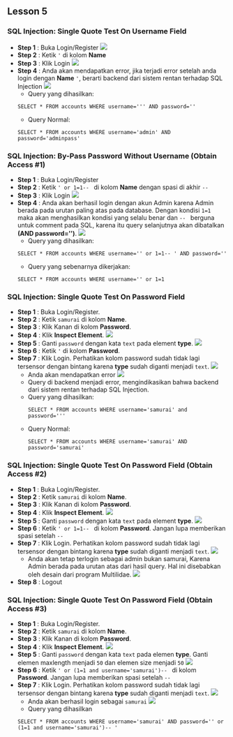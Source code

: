 Lesson 5
--------
### SQL Injection: Single Quote Test On Username Field
- **Step 1**    : Buka Login/Register
    ![](/assets/lesson-5/login-register.png)
- **Step 2**    : Ketik `'` di kolom **Name**    
- **Step 3**    : Klik Login
    ![](/assets/lesson-5/quote_test.png)
- **Step 4**    : Anda akan mendapatkan error, jika terjadi error setelah anda login dengan **Name** `'`, berarti backend dari sistem rentan terhadap SQL Injection
    ![](/assets/lesson-5/quote_test_error.png)
    - Query yang dihasilkan:
    ```
    SELECT * FROM accounts WHERE username=''' AND password=''
    ```
    - Query Normal:
    ```
    SELECT * FROM accounts WHERE username='admin' AND password='adminpass'
    ```
    
### SQL Injection: By-Pass Password Without Username (Obtain Access #1)
- **Step 1**    : Buka Login/Register
- **Step 2**    : Ketik `' or 1=1-- ` di kolom **Name** dengan spasi di akhir `-- `
- **Step 3**    : Klik Login
    ![](/laporan-1/assets/lesson-5/login2.png)
- **Step 4**    : Anda akan berhasil login dengan akun Admin karena Admin berada pada urutan paling atas pada database. Dengan kondisi `1=1` maka akan menghasilkan kondisi yang selalu benar dan `-- ` berguna untuk comment pada SQL, karena itu query selanjutnya akan dibatalkan **(AND password='')**.
    ![](/laporan-1/assets/lesson-5/login2_berhasil.png)
    - Query yang dihasilkan:
    ```
    SELECT * FROM accounts WHERE username='' or 1=1-- ' AND password=''
    ```
    - Query yang sebenarnya dikerjakan:
    ```
    SELECT * FROM accounts WHERE username='' or 1=1
    ```
    
### SQL Injection: Single Quote Test On Password Field
- **Step 1**    : Buka Login/Register.
- **Step 2**    : Ketik `samurai` di kolom **Name**.
- **Step 3**    : Klik Kanan di kolom **Password**.
- **Step 4**    : Klik **Inspect Element**.
    ![](/laporan-1/assets/lesson-5/inspect-element-password.png)
- **Step 5**    : Ganti `password` dengan kata `text` pada element **type**.
    ![](/laporan-1/assets/lesson-5/inspect-password-to-text.png)
- **Step 6**    : Ketik `'` di kolom **Password**.
- **Step 7**    : Klik Login. Perhatikan kolom password sudah tidak lagi tersensor dengan bintang karena **type** sudah diganti menjadi `text`.
    ![](/laporan-1/assets/lesson-5/inspect-password-not-obfuscated.png)
    - Anda akan mendapatkan error
        ![](/laporan-1/assets/lesson-5/password-login-error.png)
    - Query di backend menjadi error, mengindikasikan bahwa backend dari sistem rentan terhadap SQL Injection.
    - Query yang dihasilkan:
        ```
        SELECT * FROM accounts WHERE username='samurai' and password='''
        ```
    - Query Normal:
        ```
        SELECT * FROM accounts WHERE username='samurai' AND password='samurai'
        ```
        
### SQL Injection: Single Quote Test On Password Field (Obtain Access #2)
- **Step 1**    : Buka Login/Register.
- **Step 2**    : Ketik `samurai` di kolom **Name**.
- **Step 3**    : Klik Kanan di kolom **Password**.
- **Step 4**    : Klik **Inspect Element**.
    ![](/laporan-1/assets/lesson-5/inspect-element-password.png)
- **Step 5**    : Ganti `password` dengan kata `text` pada element **type**.
    ![](/laporan-1/assets/lesson-5/inspect-password-to-text.png)
- **Step 6**    : Ketik `' or 1=1-- ` di kolom **Password**. Jangan lupa memberikan spasi setelah `-- `
- **Step 7**    : Klik Login. Perhatikan kolom password sudah tidak lagi tersensor dengan bintang karena **type** sudah diganti menjadi `text`.
    ![](/laporan-1/assets/lesson-5/non-obfused-pass-1.png)
    - Anda akan tetap terlogin sebagai admin bukan samurai, Karena Admin berada pada urutan atas dari hasil query. Hal ini disebabkan oleh desain dari program Multilidae.
    ![](/laporan-1/assets/lesson-5/password-login-admin.png)
- **Step 8**    : Logout

### SQL Injection: Single Quote Test On Password Field (Obtain Access #3)
- **Step 1**    : Buka Login/Register.
- **Step 2**    : Ketik `samurai` di kolom **Name**.
- **Step 3**    : Klik Kanan di kolom **Password**.
- **Step 4**    : Klik **Inspect Element**.
    ![](/laporan-1/assets/lesson-5/inspect-element-password.png)
- **Step 5**    : Ganti `password` dengan kata `text` pada elemen **type**. Ganti elemen maxlength menjadi `50` dan elemen size menjadi `50`
    ![](/laporan-1/assets/lesson-5/inspect-password-size.png)
- **Step 6**    : Ketik `' or (1=1 and username='samurai')-- ` di kolom **Password**. Jangan lupa memberikan spasi setelah `-- `
- **Step 7**    : Klik Login. Perhatikan kolom password sudah tidak lagi tersensor dengan bintang karena **type** sudah diganti menjadi `text`.
    ![](/laporan-1/assets/lesson-5/non-obfused-pass-2.png)
    - Anda akan berhasil login sebagai `samurai`
    ![](/laporan-1/assets/lesson-5/samurai-logged-in.png)
    - Query yang dihasilkan
    ```
    SELECT * FROM accounts WHERE username='samurai' AND password='' or (1=1 and username='samurai')-- '
    ```





    
